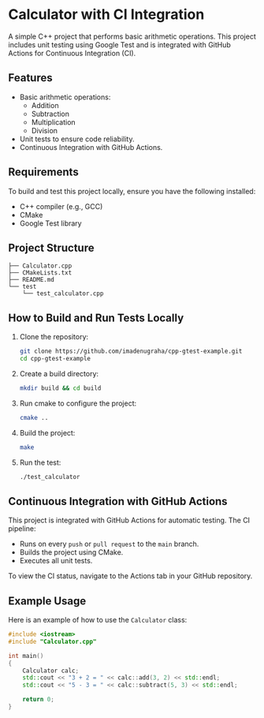 # Calculator with CI Integration

A simple C++ project that performs basic arithmetic operations. This project includes unit testing using Google Test and is integrated with GitHub Actions for Continuous Integration (CI).

## Features

- Basic arithmetic operations:
  - Addition
  - Subtraction
  - Multiplication
  - Division
- Unit tests to ensure code reliability.
- Continuous Integration with GitHub Actions.

## Requirements

To build and test this project locally, ensure you have the following installed:

- C++ compiler (e.g., GCC)
- CMake
- Google Test library

## Project Structure
```
├── Calculator.cpp
├── CMakeLists.txt
├── README.md
└── test
    └── test_calculator.cpp
```
## How to Build and Run Tests Locally

1. Clone the repository:
   ```bash
   git clone https://github.com/imadenugraha/cpp-gtest-example.git
   cd cpp-gtest-example
   ```
2. Create a build directory:
   ```bash
   mkdir build && cd build
   ```
3. Run cmake to configure the project:
   ```bash
   cmake ..
   ```
4. Build the project:
   ```bash
   make
   ```
5. Run the test:
   ```bash
   ./test_calculator
   ```

## Continuous Integration with GitHub Actions

This project is integrated with GitHub Actions for automatic testing. The CI pipeline:

- Runs on every `push` or `pull request` to the `main` branch.
- Builds the project using CMake.
- Executes all unit tests.

To view the CI status, navigate to the Actions tab in your GitHub repository.

## Example Usage

Here is an example of how to use the `Calculator` class:

```cpp
#include <iostream>
#include "Calculator.cpp"

int main()
{
    Calculator calc;
    std::cout << "3 + 2 = " << calc::add(3, 2) << std::endl;
    std::cout << "5 - 3 = " << calc::subtract(5, 3) << std::endl;

    return 0;
}
```

